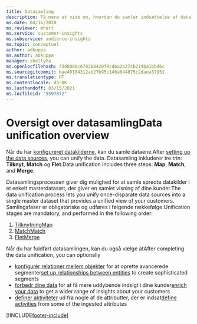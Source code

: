 ```yaml
---
title: Datasamling
description: Få mere at vide om, hvordan du samler indsættelse af data.
ms.date: 04/16/2020
ms.reviewer: mhart
ms.service: customer-insights
ms.subservice: audience-insights
ms.topic: conceptual
author: adkuppa
ms.author: adkuppa
manager: shellyha
ms.openlocfilehash: 73d8006c670268420f8cd6a2b37cb214ba1bbd6c
ms.sourcegitcommit: bae40184312ab27b95c140a044875c2daea37951
ms.translationtype: HT
ms.contentlocale: da-DK
ms.lasthandoff: 03/15/2021
ms.locfileid: "5597872"
---
```

# <a name="data-unification-overview"></a><span data-ttu-id="79da1-103">Oversigt over datasamling</span><span class="sxs-lookup"><span data-stu-id="79da1-103">Data unification overview</span></span>

<span data-ttu-id="79da1-104">Når du har [konfigureret datakilderne](data-sources.md), kan du samle dataene.</span><span class="sxs-lookup"><span data-stu-id="79da1-104">After [setting up the data sources](data-sources.md), you can unify the data.</span></span> <span data-ttu-id="79da1-105">Datasamling inkluderer tre trin: **Tilknyt**, **Match** og **Flet**.</span><span class="sxs-lookup"><span data-stu-id="79da1-105">Data unification includes three steps: **Map**, **Match**, and **Merge**.</span></span>

<span data-ttu-id="79da1-106">Datasamlingsprocessen giver dig mulighed for at samle spredte datakilder i et enkelt masterdatasæt, der giver en samlet visning af dine kunder.</span><span class="sxs-lookup"><span data-stu-id="79da1-106">The data unification process lets you unify once-disparate data sources into a single master dataset that provides a unified view of your customers.</span></span> <span data-ttu-id="79da1-107">Samlingsfaser er obligatoriske og udføres i følgende rækkefølge:</span><span class="sxs-lookup"><span data-stu-id="79da1-107">Unification stages are mandatory, and performed in the following order:</span></span>

1. [<span data-ttu-id="79da1-108">Tilknytning</span><span class="sxs-lookup"><span data-stu-id="79da1-108">Map</span></span>](map-entities.md)
2. [<span data-ttu-id="79da1-109">Match</span><span class="sxs-lookup"><span data-stu-id="79da1-109">Match</span></span>](match-entities.md)
3. [<span data-ttu-id="79da1-110">Flet</span><span class="sxs-lookup"><span data-stu-id="79da1-110">Merge</span></span>](merge-entities.md)

<span data-ttu-id="79da1-111">Når du har fuldført datasamlingen, kan du også vælge at</span><span class="sxs-lookup"><span data-stu-id="79da1-111">After completing the data unification, you can optionally</span></span>

- <span data-ttu-id="79da1-112">[konfigurér relationer mellem objekter](relationships.md) for at oprette avancerede segmenter</span><span class="sxs-lookup"><span data-stu-id="79da1-112">[set up relationships between entities](relationships.md) to create sophisticated segments</span></span>
- <span data-ttu-id="79da1-113">[forbedr dine data](enrichment-hub.md) for at få mere uddybende indsigt i dine kunder</span><span class="sxs-lookup"><span data-stu-id="79da1-113">[enrich your data](enrichment-hub.md) to get a wider range of insights about your customers</span></span>
- <span data-ttu-id="79da1-114">[definer aktiviteter](activities.md) ud fra nogle af de attributter, der er indsat</span><span class="sxs-lookup"><span data-stu-id="79da1-114">[define activities](activities.md) from some of the ingested attributes</span></span>


[!INCLUDE[footer-include](../includes/footer-banner.md)]